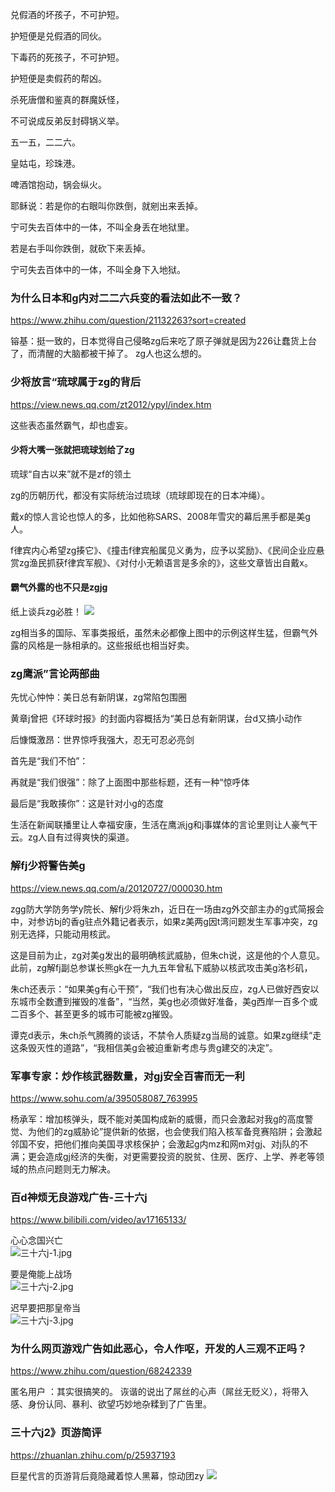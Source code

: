 兑假酒的坏孩子，不可护短。

护短便是兑假酒的同伙。

下毒药的死孩子，不可护短。

护短便是卖假药的帮凶。

杀死唐僧和鉴真的群魔妖怪，

不可说成反弟反封碍锅义举。

五一五，二二六。

皇姑屯，珍珠港。

啤酒馆抱动，锅会纵火。

耶稣说：若是你的右眼叫你跌倒，就剜出来丢掉。

宁可失去百体中的一体，不叫全身丢在地狱里。

若是右手叫你跌倒，就砍下来丢掉。

宁可失去百体中的一体，不叫全身下入地狱。

### 为什么日本和g内对二二六兵变的看法如此不一致？
https://www.zhihu.com/question/21132263?sort=created

镕基：挺一致的，日本觉得自己侵略zg后来吃了原子弹就是因为226让蠢货上台了，而清醒的大脑都被干掉了。
zg人也这么想的。

### 少将放言“琉球属于zg的背后
https://view.news.qq.com/zt2012/ypyl/index.htm

这些表态虽然霸气，却也虚妄。

#### 少将大嘴一张就把琉球划给了zg

琉球“自古以来”就不是zf的领土

zg的历朝历代，都没有实际统治过琉球（琉球即现在的日本冲绳）。

戴x的惊人言论也惊人的多，比如他称SARS、2008年雪灾的幕后黑手都是美g人。

f律宾内心希望zg揍它》、《撞击f律宾船属见义勇为，应予以奖励》、《民间企业应悬赏zg渔民抓获f律宾军舰》、《对付小无赖语言是多余的》，这些文章皆出自戴x。

#### 霸气外露的也不只是zgjg

纸上谈兵zg必胜！
![](http://img1.gtimg.com/view/pics/hv1/207/74/1098/71416527.jpg)

zg相当多的国际、军事类报纸，虽然未必都像上图中的示例这样生猛，但霸气外露的风格是一脉相承的。这些报纸也相当好卖。

### zg鹰派”言论两部曲

先忧心忡忡：美日总有新阴谋，zg常陷包围圈

黄章j曾把《环球时报》的封面内容概括为“美日总有新阴谋，台d又搞小动作

后慷慨激昂：世界惊呼我强大，忍无可忍必亮剑

首先是“我们不怕”：

再就是“我们很强”：除了上面图中那些标题，还有一种“惊呼体

最后是“我敢揍你”：这是针对小g的态度

生活在新闻联播里让人幸福安康，生活在鹰派jg和j事媒体的言论里则让人豪气干云。zg人自有过得爽快的渠道。

### 解fj少将警告美g
https://view.news.qq.com/a/20120727/000030.htm

zgg防大学防务学y院长、解fj少将朱zh，近日在一场由zg外交部主办的g式简报会中，对参访bj的香g驻点外籍记者表示，如果z美两g因t湾问题发生军事冲突，zg别无选择，只能动用核武。

这是目前为止，zg对美g发出的最明确核武威胁，但朱ch说，这是他的个人意见。此前，zg解fj副总参谋长熊gk在一九九五年曾私下威胁以核武攻击美g洛杉矶，

朱ch还表示：“如果美g有心干预”，“我们也有决心做出反应，zg人已做好西安以东城市全数遭到摧毁的准备”，“当然，美g也必须做好准备，美g西岸一百多个或二百多个、甚至更多的城市可能被zg摧毁。

谭克d表示，朱ch杀气腾腾的谈话，不禁令人质疑zg当局的诚意。如果zg继续“走这条毁灭性的道路”，“我相信美g会被迫重新考虑与贵g建交的决定”。

### 军事专家：炒作核武器数量，对gj安全百害而无一利
https://www.sohu.com/a/395058087_763995

杨承军：增加核弹头，既不能对美国构成新的威慑，而只会激起对我g的高度警觉、为他们的zg威胁论”提供新的依据，也会使我们陷入核军备竞赛陷阱；会激起邻国不安，把他们推向美国寻求核保护；会激起g内mz和网m对gj、对j队的不满；更会造成gj经济的失衡，对更需要投资的脱贫、住房、医疗、上学、养老等领域的热点问题则无力解决。

### 百d神烦无良游戏广告-三十六j
https://www.bilibili.com/video/av17165133/

心心念国兴亡<br>
![三十六j-1.jpg](https://i.loli.net/2020/05/15/q4JTlepsfjtcIvP.jpg)

要是俺能上战场<br>
![三十六j-2.jpg](https://i.loli.net/2020/05/15/Uld64OtPjsGoRqQ.jpg)

迟早要把那皇帝当<br>
![三十六j-3.jpg](https://i.loli.net/2020/05/15/A8VJBKWiFGeXPY3.jpg)

### 为什么网页游戏广告如此恶心，令人作呕，开发的人三观不正吗？
https://www.zhihu.com/question/68242339

匿名用户
：其实很搞笑的。
诙谐的说出了屌丝的心声（屌丝无贬义），将带入感、身份认同、暴利、欲望巧妙地杂糅到了广告里。

### 三十六j2》页游简评
https://zhuanlan.zhihu.com/p/25937193

巨星代言的页游背后竟隐藏着惊人黑幕，惊动团zy
![](https://pic2.zhimg.com/v2-540b19f6e8456a5800d87019403e8041_r.jpg)
